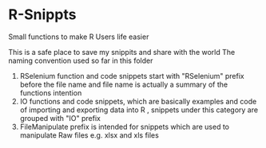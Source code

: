 # R-Snippts
Small functions to make R Users life easier

This is a safe place to save my snippits and share with the world 
The naming convention used so far in this folder 

1. RSelenium function and code snippets start with "RSelenium" prefix before the file name and file name is actually a summary of the functions intention
2. IO functions and code snippets, which are basically examples and code of importing and exporting data into R , snippets under this category are grouped with "IO" prefix
3. FileManipulate prefix is intended for snippets which are used to manipulate Raw files e.g. xlsx and xls files
